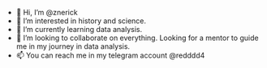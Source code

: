 - 👋 Hi, I’m @znerick
- 👀 I’m interested in history and science.
- 🌱 I’m currently learning data analysis.
- 💞️ I’m looking to collaborate on everything. Looking for a mentor to guide me in my journey in data analysis.
- 📫 You can reach me in my telegram account @redddd4

<!---
znerick/znerick is a ✨ special ✨ repository because its `README.md` (this file) appears on your GitHub profile.
You can click the Preview link to take a look at your changes.
--->
